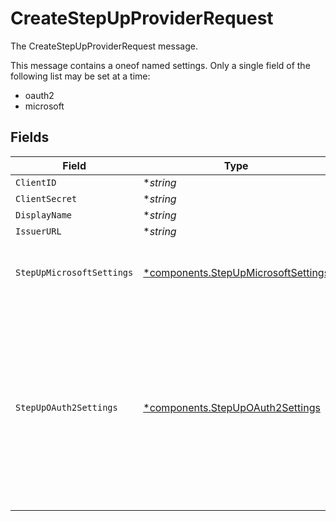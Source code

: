 # CreateStepUpProviderRequest

The CreateStepUpProviderRequest message.

This message contains a oneof named settings. Only a single field of the following list may be set at a time:
  - oauth2
  - microsoft



## Fields

| Field                                                                                                                                                                                                                                                                                                                                                            | Type                                                                                                                                                                                                                                                                                                                                                             | Required                                                                                                                                                                                                                                                                                                                                                         | Description                                                                                                                                                                                                                                                                                                                                                      |
| ---------------------------------------------------------------------------------------------------------------------------------------------------------------------------------------------------------------------------------------------------------------------------------------------------------------------------------------------------------------- | ---------------------------------------------------------------------------------------------------------------------------------------------------------------------------------------------------------------------------------------------------------------------------------------------------------------------------------------------------------------- | ---------------------------------------------------------------------------------------------------------------------------------------------------------------------------------------------------------------------------------------------------------------------------------------------------------------------------------------------------------------- | ---------------------------------------------------------------------------------------------------------------------------------------------------------------------------------------------------------------------------------------------------------------------------------------------------------------------------------------------------------------- |
| `ClientID`                                                                                                                                                                                                                                                                                                                                                       | **string*                                                                                                                                                                                                                                                                                                                                                        | :heavy_minus_sign:                                                                                                                                                                                                                                                                                                                                               | The clientId field.                                                                                                                                                                                                                                                                                                                                              |
| `ClientSecret`                                                                                                                                                                                                                                                                                                                                                   | **string*                                                                                                                                                                                                                                                                                                                                                        | :heavy_minus_sign:                                                                                                                                                                                                                                                                                                                                               | The clientSecret field.                                                                                                                                                                                                                                                                                                                                          |
| `DisplayName`                                                                                                                                                                                                                                                                                                                                                    | **string*                                                                                                                                                                                                                                                                                                                                                        | :heavy_minus_sign:                                                                                                                                                                                                                                                                                                                                               | The displayName field.                                                                                                                                                                                                                                                                                                                                           |
| `IssuerURL`                                                                                                                                                                                                                                                                                                                                                      | **string*                                                                                                                                                                                                                                                                                                                                                        | :heavy_minus_sign:                                                                                                                                                                                                                                                                                                                                               | The issuerUrl field.                                                                                                                                                                                                                                                                                                                                             |
| `StepUpMicrosoftSettings`                                                                                                                                                                                                                                                                                                                                        | [*components.StepUpMicrosoftSettings](../../models/components/stepupmicrosoftsettings.md)                                                                                                                                                                                                                                                                        | :heavy_minus_sign:                                                                                                                                                                                                                                                                                                                                               | StepUpMicrosoftSettings represents a Microsoft Entra Provider using Conditional Access Policies to enforce step-up authentication.                                                                                                                                                                                                                               |
| `StepUpOAuth2Settings`                                                                                                                                                                                                                                                                                                                                           | [*components.StepUpOAuth2Settings](../../models/components/stepupoauth2settings.md)                                                                                                                                                                                                                                                                              | :heavy_minus_sign:                                                                                                                                                                                                                                                                                                                                               | StepUpOAuth2Settings repersents an OAuth2 provider that supports RFC 9470 <https://www.rfc-editor.org/rfc/rfc9470><br/><br/> Common ACR values for OAuth2 providers include:<br/>   - "urn:okta:loa:1fa:any" (okta)<br/>   - "urn:okta:loa:1fa:pwd" (okta)<br/>   - "urn:okta:loa:2fa:any" (okta)<br/>   - "urn:okta:loa:2fa:any:ifpossible" (okta)<br/>   - "phr" (okta)<br/>   - "phrh" (okta) |
